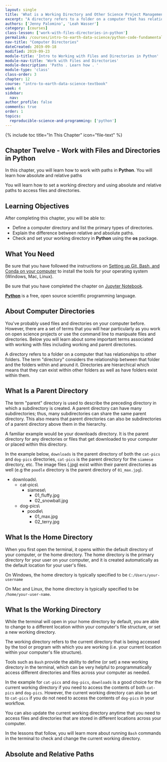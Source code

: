 ```yaml
---
layout: single
title: 'What is a Working Directory and Other Science Project Management Terms Defined'
excerpt: "A directory refers to a folder on a computer that has relationships to other folders. Learn about the key terms associated with files and directories in a science project."
authors: ['Jenny Palomino', 'Leah Wasser']
category: [courses]
class-lesson: ['work-with-files-directories-in-python']
permalink: /courses/intro-to-earth-data-science/python-code-fundamentals/work-with-files-directories-in-python/
nav-title: "Computer Directories"
dateCreated: 2019-09-18
modified: 2019-09-23
module-title: 'Intro to Working with Files and Directories in Python'
module-nav-title: 'Work with Files and Directories'
module-description: 'Paths . Learn how . '
module-type: 'class'
class-order: 3
chapter: 12
course: "intro-to-earth-data-science-textbook"
week: 4
sidebar:
  nav:
author_profile: false
comments: true
order: 1
topics:
  reproducible-science-and-programming: ['python']
---
```

{% include toc title="In This Chapter" icon="file-text" %}

<div class='notice--success' markdown="1">

## <i class="fa fa-ship" aria-hidden="true"></i> Chapter Twelve - Work with Files and Directories in Python

In this chapter, you will learn how to work with paths in **Python**. You will learn how absolute and relative paths 

You will learn how to set a working directory and using absolute and relative paths to access files and directories.


## <i class="fa fa-graduation-cap" aria-hidden="true"></i> Learning Objectives

After completing this chapter, you will be able to:

* Define a computer directory and list the primary types of directories.
* Explain the difference between relative and absolute paths. 
* Check and set your working directory in **Python** using the **os** package. 


## <i class="fa fa-check-square-o fa-2" aria-hidden="true"></i> What You Need

Be sure that you have followed the instructions on <a href="{{ site.url }}/workshops/setup-earth-analytics-python/">Setting up Git, Bash, and Conda on your computer</a> to install the tools for your operating system (Windows, Mac, Linux). 

Be sure that you have completed the chapter on <a href="{{ site.url }}/courses/intro-to-earth-data-science/open-reproducible-science/jupyter-python/">Jupyter Notebook</a>.

</div>

<a href="https://www.python.org/doc/essays/blurb/" target="_blank">**Python**</a> is a free, open source scientific programming language.


## About Computer Directories

You've probably used files and directories on your computer before. However, there are a set of terms that you will hear particularly as you work on open science projects or use the command line to manipuate files and directories. Below you will learn about some important terms associated with working with files including working and parent directories. 

A directory refers to a folder on a computer that has relationships to other folders. The term "directory" considers the relationship between that folder and the folders within and around it. Directories are hierarchical which means that they can exist within other folders as well as have folders exist within them. 


## What Is a Parent Directory

The term "parent" directory is used to describe the preceding directory in which a subdirectory is created. A parent directory can have many subdirectories; thus, many subdirectories can share the same parent directory. This also means that parent directories can also be subdirectories of a parent directory above them in the hierarchy. 

A familiar example would be your downloads directory. It is the parent directory for any directories or files that get downloaded to your computer or placed within this directory. 

In the example below, `downloads` is the parent directory of both the `cat-pics` and `dog-pics` directories, `cat-pics` is the parent directory for the `siamese` directory, etc. The image files (.jpg) exist within their parent directories as well (e.g the `poodle` directory is the parent directory of `01_max.jpg`). 

* downloads\
    * cat-pics\
        * siamese\
            * 01_fluffy.jpg
            * 02_snowball.jpg
    * dog-pics\
        * poodle\
            * 01_max.jpg
            * 02_terry.jpg


## What Is the Home Directory

When you first open the terminal, it opens within the default directory of your computer, or the home directory. The home directory is the primary directory for your user on your computer, and it is created automatically as the default location for your user's files. 

On Windows, the home directory is typically specified to be `C:/Users/your-username`

On Mac and Linux, the home directory is typically specified to be `/home/your-user-name`. 


## What Is the Working Directory

While the terminal will open in your home directory by default, you are able to change to a different location within your computer's file structure, or set a new working directory. 

The working directory refers to the current directory that is being accessed by the tool or program with which you are working (i.e. your current location within your computer's file structure).

Tools such as `Bash` provide the ability to define (or set) a new working directory in the terminal, which can be very helpful to programmatically access different directories and files across your computer as needed. 

In the example for `cat-pics` and `dog-pics`, `downloads` is a good choice for the current working directory if you need to access the contents of both `cat-pics` and `dog-pics`. However, the current working directory can also be set to `cat-pics` if you do not need to access the contents of `dog-pics` in your workflow. 

You can also update the current working directory anytime that you need to access files and directories that are stored in different locations across your computer.

In the lessons that follow, you will learn more about running `Bash` commands in the terminal to check and change the current working directory.


## Absolute and Relative Paths




